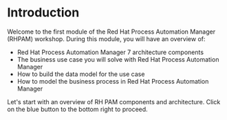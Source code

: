 # Introduction

Welcome to the first module of the Red Hat Process Automation Manager (RHPAM) workshop. During this module, you will have an overview of:

- Red Hat Process Automation Manager 7 architecture components
- The business use case you will solve with Red Hat Process Automation Manager
- How to build the data model for the use case
- How to model the business process in Red Hat Process Automation Manager

 Let's start with an overview of RH PAM components and architecture. Click on the blue button to the bottom right to proceed.

